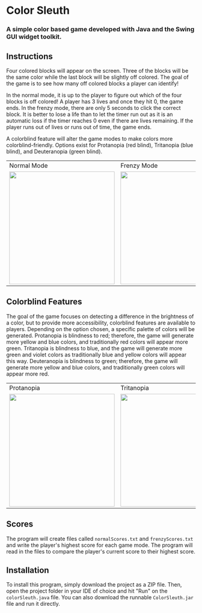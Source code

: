 # Color Sleuth
### A simple color based game developed with Java and the Swing GUI widget toolkit.

## Instructions
Four colored blocks will appear on the screen. Three of the blocks will be the same color while the last block will be slightly off colored. The goal of the game is to see how many off colored blocks a player can identify!

In the normal mode, it is up to the player to figure out which of the four blocks is off colored! A player has 3 lives and once they hit 0, the game ends. In the frenzy mode, there are only 5 seconds to click the correct block. It is better to lose a life than to let the timer run out as it is an automatic loss if the timer reaches 0 even if there are lives remaining. If the player runs out of lives or runs out of time, the game ends. 

A colorblind feature will alter the game modes to make colors more colorblind-friendly. Options exist for Protanopia (red blind), Tritanopia (blue blind), and Deuteranopia (green blind). 

<table align = "center">
  <tr>
    <td>Normal Mode</td>
    <td>Frenzy Mode</td>
  </tr>
  <tr>
    <td><img src="https://i.imgur.com/7CQPBCT.gif" width=280 height=300></td>
    <td><img src="https://i.imgur.com/ojlZas2.gif" width=280 height=300></td>
  </tr>
 </table>

## Colorblind Features
The goal of the game focuses on detecting a difference in the brightness of a color, but to provide more accessibility, colorblind features are available to players. Depending on the option chosen, a specific palette of colors will be generated. Protanopia is blindness to red; therefore, the game will generate more yellow and blue colors, and traditionally red colors will appear more green. Tritanopia is blindness to blue, and the game will generate more green and violet colors as traditionally blue and yellow colors will appear this way. Deuteranopia is blindness to green; therefore, the game will generate more yellow and blue colors, and traditionally green colors will appear more red. 

<table align = "center">
  <tr>
    <td>Protanopia</td>
    <td>Tritanopia</td>
    <td>Deuteranopia</td>
  </tr>
  <tr>
    <td><img src="https://i.imgur.com/s56sfAq.gif" width=280 height=300></td>
    <td><img src="https://i.imgur.com/lOEqIRw.gif" width=280 height=300></td>
    <td><img src="https://i.imgur.com/xMCtMnu.gif" width=280 height=300></td>
  </tr>
 </table>

## Scores
The program will create files called ```normalScores.txt``` and ```frenzyScores.txt``` and write the player's highest score for each game mode. The program will read in the files to compare the player's current score to their highest score.

## Installation
To install this program, simply download the project as a ZIP file. Then, open the project folder in your IDE of choice and hit "Run" on the ```colorSleuth.java``` file. You can also download the runnable ```ColorSleuth.jar``` file and run it directly.
